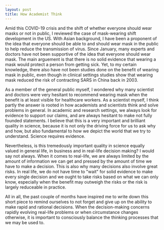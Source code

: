 ```yaml
---
layout: post
title: How Academist Think
---
```


Amid this COVID-19 crisis and the shift of whether everyone should wear masks or not in public, I reviewed the case of mask-wearing shift development in the US. With Asian background, I have been a proponent of the idea that everyone should be able to and should wear mask in the public to help reduce the transmission of virus. Since January, many experts and doctors have not been supportive of the idea that everyone should wear mask. The main arguement is that there is no solid evidence that wearing a mask would protect a person from getting sick. Yet, to my certain knowledge, there also have not been studies done on the benefit of wearing mask in public, even though in clinical settings studies show that wearing mask reduced the risk of contracting SARS in China back in 2003. 

As a member of the general public myself, I wondered why many scientist and doctors were very hesitant to recommend wearing mask when the benefit is at least visible for healthcare workers. As a scientist myself, I think partly the answer is rooted in how academists and scientists think and solve problems in general. In academic and research settings, we always look for evidence to support our claims, and are always hesitant to make not fully founded statements. I believe that this is a very important and brilliant quality in science, because it is not only the driving force for us to ask why and how, but also fundamental to how we depict the world that we try to understand. Science requires evidence.

Nevertheless, is this tremedously important quality in science equally valued in general life, in business and in real-life decision making? I would say not always. When it comes to real-life, we are always limited by the amount of information we can get and pressed by the amount of time we have to make a decision. This is also why many decisions also involve great risks. In real life, we do not have time to "wait" for solid evidence to make every single decision and we ought to take risks based on what we can only know, especially when the benefit may outweigh the risks or the risk is largely reduceable in practice.

All in all, the past couple of months have inspired me to write down this short piece to remind ourselves to not forget and give up on the ability to make rapid and rational decisions. When the decision-making concerns rapidly evolving real-life problems or when circumstance changes otherwise, it is important to consciously balance the thinking processes that we may be used to.
